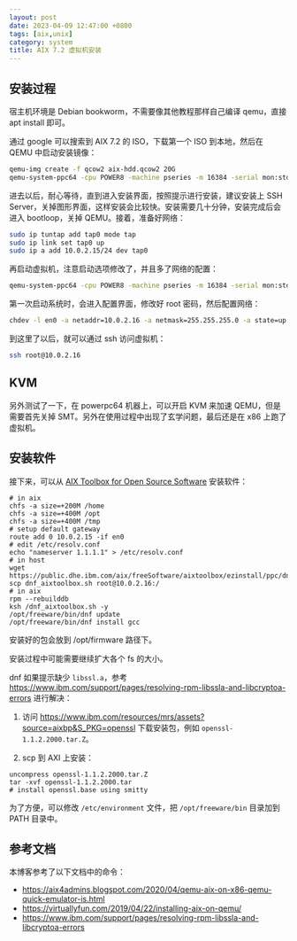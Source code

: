 ```yaml
---
layout: post
date: 2023-04-09 12:47:00 +0800
tags: [aix,unix]
category: system
title: AIX 7.2 虚拟机安装
---
```


## 安装过程

宿主机环境是 Debian bookworm，不需要像其他教程那样自己编译 qemu，直接 apt install 即可。

通过 google 可以搜索到 AIX 7.2 的 ISO，下载第一个 ISO 到本地，然后在 QEMU 中启动安装镜像：

```bash
qemu-img create -f qcow2 aix-hdd.qcow2 20G
qemu-system-ppc64 -cpu POWER8 -machine pseries -m 16384 -serial mon:stdio -drive file=aix-hdd.qcow2,if=none,id=drive-virtio-disk0 -device virtio-scsi-pci,id=scsi -device scsi-hd,drive=drive-virtio-disk0 -cdrom aix_7200-04-02-2027_1of2_072020.iso -prom-env boot-command='boot cdrom:\ppc\chrp\bootfile.exe' -display none
```

进去以后，耐心等待，直到进入安装界面，按照提示进行安装，建议安装上 SSH Server，关掉图形界面，这样安装会比较快。安装需要几十分钟，安装完成后会进入 bootloop，关掉 QEMU。接着，准备好网络：

```bash
sudo ip tuntap add tap0 mode tap
sudo ip link set tap0 up
sudo ip a add 10.0.2.15/24 dev tap0
```

再启动虚拟机，注意启动选项修改了，并且多了网络的配置：

```bash
qemu-system-ppc64 -cpu POWER8 -machine pseries -m 16384 -serial mon:stdio -drive file=aix-hdd.qcow2,if=none,id=drive-virtio-disk0 -device virtio-scsi-pci,id=scsi -device scsi-hd,drive=drive-virtio-disk0 -cdrom aix_7200-04-02-2027_1of2_072020.iso -prom-env boot-command='boot disk:' -display none -net nic -net tap,script=no,ifname=tap0
```

第一次启动系统时，会进入配置界面，修改好 root 密码，然后配置网络：

```bash
chdev -l en0 -a netaddr=10.0.2.16 -a netmask=255.255.255.0 -a state=up
```

到这里了以后，就可以通过 ssh 访问虚拟机：

```bash
ssh root@10.0.2.16
```

## KVM

另外测试了一下，在 powerpc64 机器上，可以开启 KVM 来加速 QEMU，但是需要首先关掉 SMT。另外在使用过程中出现了玄学问题，最后还是在 x86 上跑了虚拟机。

## 安装软件

接下来，可以从 [AIX Toolbox for Open Source Software](https://www.ibm.com/support/pages/node/882892) 安装软件：

```shell
# in aix
chfs -a size=+200M /home
chfs -a size=+400M /opt
chfs -a size=+400M /tmp
# setup default gateway
route add 0 10.0.2.15 -if en0
# edit /etc/resolv.conf
echo "nameserver 1.1.1.1" > /etc/resolv.conf
# in host
wget https://public.dhe.ibm.com/aix/freeSoftware/aixtoolbox/ezinstall/ppc/dnf_aixtoolbox.sh
scp dnf_aixtoolbox.sh root@10.0.2.16:/
# in aix
rpm --rebuilddb
ksh /dnf_aixtoolbox.sh -y
/opt/freeware/bin/dnf update
/opt/freeware/bin/dnf install gcc
```

安装好的包会放到 /opt/firmware 路径下。

安装过程中可能需要继续扩大各个 fs 的大小。

dnf 如果提示缺少 `libssl.a`，参考 <https://www.ibm.com/support/pages/resolving-rpm-libssla-and-libcryptoa-errors> 进行解决：

1. 访问 <https://www.ibm.com/resources/mrs/assets?source=aixbp&S_PKG=openssl> 下载安装包，例如 `openssl-1.1.2.2000.tar.Z`。

2. scp 到 AXI 上安装：

```shell
uncompress openssl-1.1.2.2000.tar.Z
tar -xvf openssl-1.1.2.2000.tar
# install openssl.base using smitty
```

为了方便，可以修改 `/etc/environment` 文件，把 `/opt/freeware/bin` 目录加到 PATH 目录中。

## 参考文档

本博客参考了以下文档中的命令：

- <https://aix4admins.blogspot.com/2020/04/qemu-aix-on-x86-qemu-quick-emulator-is.html>
- <https://virtuallyfun.com/2019/04/22/installing-aix-on-qemu/>
- <https://www.ibm.com/support/pages/resolving-rpm-libssla-and-libcryptoa-errors>